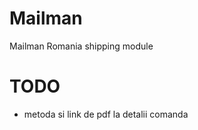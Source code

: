 Mailman
=======

Mailman Romania shipping module

TODO
====
- metoda si link de pdf la detalii comanda

